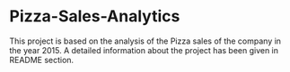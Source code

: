 # Pizza-Sales-Analytics
This project is based on the analysis of the Pizza sales of the company in the year 2015. A detailed information about the project has been given in README section. 
